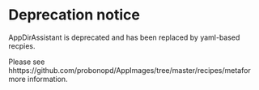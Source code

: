 # Deprecation notice

AppDirAssistant is deprecated and has been replaced by yaml-based recpies.

Please see hhttps://github.com/probonopd/AppImages/tree/master/recipes/metafor more information.

